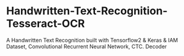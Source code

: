 # Handwritten-Text-Recognition-Tesseract-OCR
A Handwritten Text Recognition built with Tensorflow2 &amp; Keras &amp; IAM Dataset, Convolutional Recurrent Neural Network, CTC. Decoder
